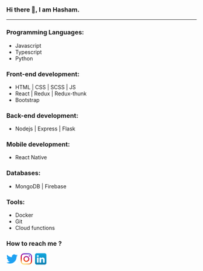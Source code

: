 ### Hi there 👋, I am Hasham.
<hr />

### Programming Languages:
- Javascript
- Typescript
- Python

### Front-end development:
- HTML | CSS | SCSS | JS
- React | Redux | Redux-thunk
- Bootstrap

### Back-end development:
- Nodejs | Express | Flask

### Mobile development:
- React Native

### Databases:
- MongoDB | Firebase

### Tools:
- Docker
- Git
- Cloud functions

### How to reach me ?

[<img src="./icons/twitter_icon.png" width="30" height="30">](https://twitter.com/Hasham_681)&nbsp;
[<img src="./icons/ig_icon.png" width="30" height="30">](https://www.instagram.com/hasham_kodersplace/)&nbsp;
[<img src="./icons/linkedin_icon.png" width="30" height="30">](https://www.linkedin.com/in/hashamk/)
